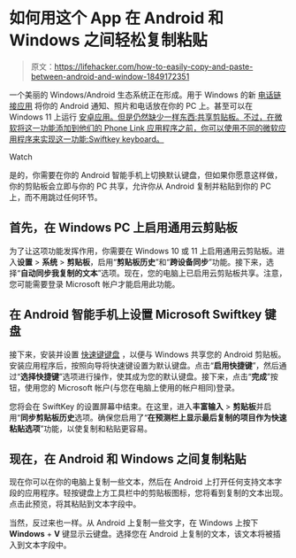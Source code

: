 # 如何用这个 App 在 Android 和 Windows 之间轻松复制粘贴

> 原文：<https://lifehacker.com/how-to-easily-copy-and-paste-between-android-and-window-1849172351>

一个美丽的 Windows/Android 生态系统正在形成。用于 Windows 的新 [电话链接应用](https://lifehacker.com/you-can-finally-sync-your-android-to-your-windows-pc-1848805207) 将你的 Android 通知、照片和电话放在你的 PC 上。甚至可以在 Windows 11 上运行 [安卓应用。但是仍然缺少一样东西:共享剪贴板。不过，在微软将这一功能添加到他们的 Phone Link 应用程序之前，你可以使用不同的微软应用程序来实现这一功能:Swiftkey keyboard。](https://lifehacker.com/how-to-run-android-apps-on-windows-11-1847819230) 

Watch

是的，你需要在你的 Android 智能手机上切换默认键盘，但如果你愿意这样做，你的剪贴板会立即与你的 PC 共享，允许你从 Android 复制并粘贴到你的 PC 上，而不用跳过任何环节。

## 首先，在 Windows PC 上启用通用云剪贴板

为了让这项功能发挥作用，你需要在 Windows 10 或 11 上启用通用云剪贴板。进入**设置** > **系统** > **剪贴板**，启用“**剪贴板历史**”和“**跨设备同步**”功能。接下来，选择“**自动同步我复制的文本**”选项。现在，您的电脑上已启用云剪贴板共享。注意，您可能需要登录 Microsoft 帐户才能启用此功能。

## 在 Android 智能手机上设置 Microsoft Swiftkey 键盘

接下来，安装并设置 [快速键键盘](https://play.google.com/store/apps/details?id=com.touchtype.swiftkey&hl=en_IN&gl=US) ，以便与 Windows 共享您的 Android 剪贴板。安装应用程序后，按照向导将快速键设置为默认键盘。点击“**启用快捷键**”，然后通过“**选择快捷键**”选项进行操作，使其成为您的默认键盘。接下来，点击“**完成**”按钮，使用您的 Microsoft 帐户(与您在电脑上使用的帐户相同)登录。

您将会在 SwiftKey 的设置屏幕中结束。在这里，进入**丰富输入** > **剪贴板**并启用“**同步剪贴板历史**选项。确保您启用了“**在预测栏上显示最后复制的项目作为快速粘贴选项**”功能，以使复制和粘贴更容易。

## 现在，在 Android 和 Windows 之间复制粘贴

现在你可以在你的电脑上复制一些文本，然后在 Android 上打开任何支持文本字段的应用程序。轻按键盘上方工具栏中的剪贴板图标，您将看到复制的文本出现。点击此预览，将其粘贴到文本字段中。

当然，反过来也一样。从 Android 上复制一些文字，在 Windows 上按下 **Windows** + **V** 键显示云键盘。选择您在 Android 上复制的文本，该文本将被插入到文本字段中。